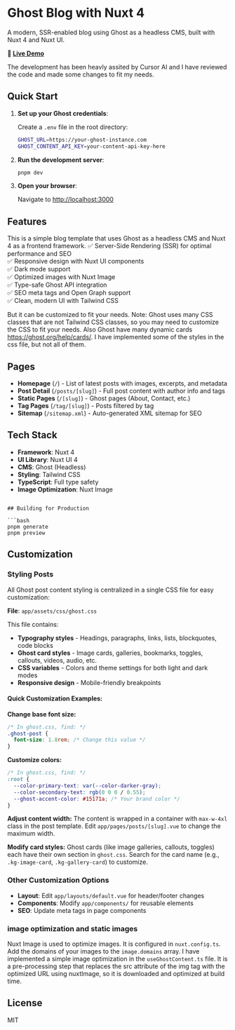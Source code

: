 # Ghost Blog with Nuxt 4

A modern, SSR-enabled blog using Ghost as a headless CMS, built with Nuxt 4 and Nuxt UI.

**🚀 [Live Demo](https://nuxt-static-template-ghost.netlify.app/)**

The development has been heavly assited by Cursor AI and I have reviewed the code and made some changes to fit my needs.

## Quick Start

1. **Set up your Ghost credentials**:
   
   Create a `.env` file in the root directory:
   
   ```bash
   GHOST_URL=https://your-ghost-instance.com
   GHOST_CONTENT_API_KEY=your-content-api-key-here
   ```

2. **Run the development server**:
   
   ```bash
   pnpm dev
   ```

3. **Open your browser**:
   
   Navigate to [http://localhost:3000](http://localhost:3000)

## Features
This is a simple blog template that uses Ghost as a headless CMS and Nuxt 4 as a frontend framework. 
✅ Server-Side Rendering (SSR) for optimal performance and SEO  
✅ Responsive design with Nuxt UI components  
✅ Dark mode support  
✅ Optimized images with Nuxt Image  
✅ Type-safe Ghost API integration  
✅ SEO meta tags and Open Graph support  
✅ Clean, modern UI with Tailwind CSS  

But it can be customized to fit your needs.
Note: Ghost uses many CSS classes that are not Tailwind CSS classes, so you may need to customize the CSS to fit your needs.
Also Ghost have many dynamic cards https://ghost.org/help/cards/. I have implemented some of the styles in the css file, but not all of them. 

## Pages

- **Homepage** (`/`) - List of latest posts with images, excerpts, and metadata
- **Post Detail** (`/posts/[slug]`) - Full post content with author info and tags
- **Static Pages** (`/[slug]`) - Ghost pages (About, Contact, etc.)
- **Tag Pages** (`/tag/[slug]`) - Posts filtered by tag
- **Sitemap** (`/sitemap.xml`) - Auto-generated XML sitemap for SEO

## Tech Stack

- **Framework**: Nuxt 4
- **UI Library**: Nuxt UI 4
- **CMS**: Ghost (Headless)
- **Styling**: Tailwind CSS
- **TypeScript**: Full type safety
- **Image Optimization**: Nuxt Image


```

## Building for Production

```bash
pnpm generate
pnpm preview
```

## Customization

### Styling Posts

All Ghost post content styling is centralized in a single CSS file for easy customization:

**File**: `app/assets/css/ghost.css`

This file contains:
- **Typography styles** - Headings, paragraphs, links, lists, blockquotes, code blocks
- **Ghost card styles** - Image cards, galleries, bookmarks, toggles, callouts, videos, audio, etc.
- **CSS variables** - Colors and theme settings for both light and dark modes
- **Responsive design** - Mobile-friendly breakpoints

#### Quick Customization Examples:

**Change base font size:**
```css
/* In ghost.css, find: */
.ghost-post {
  font-size: 1.8rem; /* Change this value */
}
```

**Customize colors:**
```css
/* In ghost.css, find: */
:root {
  --color-primary-text: var(--color-darker-gray);
  --color-secondary-text: rgb(0 0 0 / 0.55);
  --ghost-accent-color: #15171a; /* Your brand color */
}
```

**Adjust content width:**
The content is wrapped in a container with `max-w-4xl` class in the post template. Edit `app/pages/posts/[slug].vue` to change the maximum width.

**Modify card styles:**
Ghost cards (like image galleries, callouts, toggles) each have their own section in `ghost.css`. Search for the card name (e.g., `.kg-image-card`, `.kg-gallery-card`) to customize.

### Other Customization Options

- **Layout**: Edit `app/layouts/default.vue` for header/footer changes
- **Components**: Modify `app/components/` for reusable elements
- **SEO**: Update meta tags in page components

### image optimization and static images
Nuxt Image is used to optimize images. It is configured in `nuxt.config.ts`.
Add the domains of your images to the `image.domains` array.
I have implemented a simple image optimization in the `useGhostContent.ts` file. It is a pre-processing step that replaces the src attribute of the img tag with the optimized URL using nuxtImage, so it is downloaded and optimized at build time.

## License

MIT
